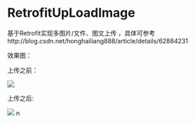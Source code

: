 # RetrofitUpLoadImage
基于Retrofit实现多图片/文件、图文上传 ，具体可参考http://blog.csdn.net/honghailiang888/article/details/62884231

效果图：

上传之前：

<img src="device-2017-03-20-163405.png"/>

上传之后:

<img src="device-2017-03-20-163336.png"/>
n
